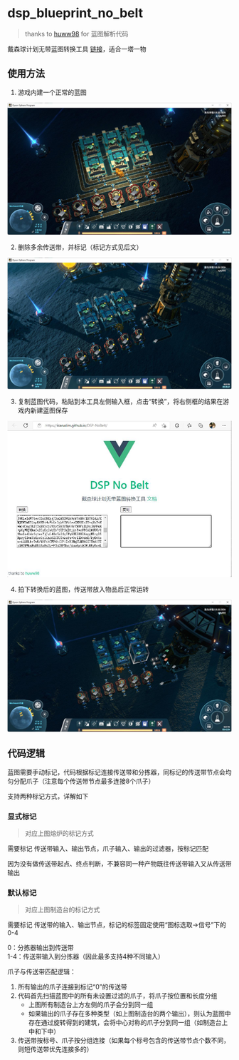 # dsp_blueprint_no_belt

> thanks to [huww98](https://github.com/huww98/dsp_blueprint_editor) for 蓝图解析代码

戴森球计划无带蓝图转换工具 [链接](https://github.com/IcarusLIM/DSP-NoBelt)，适合一塔一物

## 使用方法

1. 游戏内建一个正常的蓝图

![new](https://raw.githubusercontent.com/IcarusLIM/DSP-NoBelt/main/imgs/step1.jpg)

2. 删除多余传送带，并标记（标记方式见后文）

![cut](https://raw.githubusercontent.com/IcarusLIM/DSP-NoBelt/main/imgs/step2.jpg)

3. 复制蓝图代码，粘贴到本工具左侧输入框，点击“转换”，将右侧框的结果在游戏内新建蓝图保存

![trans](https://raw.githubusercontent.com/IcarusLIM/DSP-NoBelt/main/imgs/step3.jpg)

4. 拍下转换后的蓝图，传送带放入物品后正常运转

![Done](https://raw.githubusercontent.com/IcarusLIM/DSP-NoBelt/main/imgs/step4.jpg)

## 代码逻辑

蓝图需要手动标记，代码根据标记连接传送带和分拣器，同标记的传送带节点会均匀分配爪子（注意每个传送带节点最多连接8个爪子）

支持两种标记方式，详解如下

### 显式标记

> 对应上图熔炉的标记方式

需要标记 传送带输入、输出节点，爪子输入、输出的过滤器，按标记匹配

因为没有做传送带起点、终点判断，不兼容同一种产物既往传送带输入又从传送带输出

### 默认标记

> 对应上图制造台的标记方式

需要标记 传送带的输入、输出节点，标记的标签固定使用“图标选取->信号”下的 0-4

0：分拣器输出到传送带  
1-4：传送带输入到分拣器（因此最多支持4种不同输入）  

爪子与传送带匹配逻辑：

1. 所有输出的爪子连接到标记“0”的传送带  
2. 代码首先扫描蓝图中的所有未设置过滤的爪子，将爪子按位置和长度分组  
    - 上图所有制造台上方左侧的爪子会分到同一组  
    - 如果输出的爪子存在多种类型（如上图制造台的两个输出），则认为蓝图中存在通过旋转得到的建筑，会将中心对称的爪子分到同一组（如制造台上中和下中）  
3. 传送带按标号、爪子按分组连接（如果每个标号包含的传送带节点个数不同，则短传送带优先连接多的）



